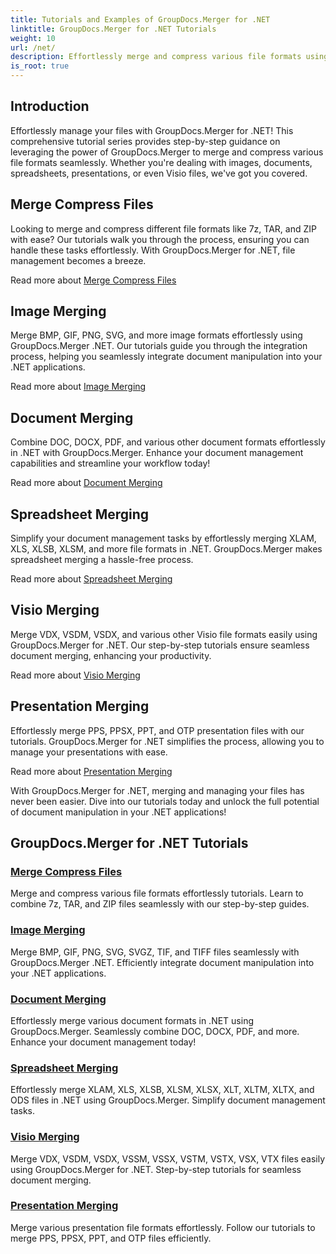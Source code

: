 ```yaml
---
title: Tutorials and Examples of GroupDocs.Merger for .NET 
linktitle: GroupDocs.Merger for .NET Tutorials
weight: 10
url: /net/
description: Effortlessly merge and compress various file formats using GroupDocs.Merger .NET. Learn step-by-step tutorials on merging images, documents, and more!
is_root: true
---
```

## Introduction

Effortlessly manage your files with GroupDocs.Merger for .NET! This comprehensive tutorial series provides step-by-step guidance on leveraging the power of GroupDocs.Merger to merge and compress various file formats seamlessly. Whether you're dealing with images, documents, spreadsheets, presentations, or even Visio files, we've got you covered.

## Merge Compress Files
Looking to merge and compress different file formats like 7z, TAR, and ZIP with ease? Our tutorials walk you through the process, ensuring you can handle these tasks effortlessly. With GroupDocs.Merger for .NET, file management becomes a breeze.

Read more about [Merge Compress Files](./merge-compress-files/)

## Image Merging
Merge BMP, GIF, PNG, SVG, and more image formats effortlessly using GroupDocs.Merger .NET. Our tutorials guide you through the integration process, helping you seamlessly integrate document manipulation into your .NET applications.

Read more about [Image Merging](./image-merging/)

## Document Merging
Combine DOC, DOCX, PDF, and various other document formats effortlessly in .NET with GroupDocs.Merger. Enhance your document management capabilities and streamline your workflow today!

Read more about [Document Merging](./document-merging/)

## Spreadsheet Merging
Simplify your document management tasks by effortlessly merging XLAM, XLS, XLSB, XLSM, and more file formats in .NET. GroupDocs.Merger makes spreadsheet merging a hassle-free process.

Read more about [Spreadsheet Merging](./spreadsheet-merging/)

## Visio Merging
Merge VDX, VSDM, VSDX, and various other Visio file formats easily using GroupDocs.Merger for .NET. Our step-by-step tutorials ensure seamless document merging, enhancing your productivity.

Read more about [Visio Merging](./visio-merging/)

## Presentation Merging
Effortlessly merge PPS, PPSX, PPT, and OTP presentation files with our tutorials. GroupDocs.Merger for .NET simplifies the process, allowing you to manage your presentations with ease.

Read more about [Presentation Merging](./presentation-merging/)

With GroupDocs.Merger for .NET, merging and managing your files has never been easier. Dive into our tutorials today and unlock the full potential of document manipulation in your .NET applications!
## GroupDocs.Merger for .NET Tutorials
### [Merge Compress Files](./merge-compress-files/)
Merge and compress various file formats effortlessly tutorials. Learn to combine 7z, TAR, and ZIP files seamlessly with our step-by-step guides.
### [Image Merging](./image-merging/)
Merge BMP, GIF, PNG, SVG, SVGZ, TIF, and TIFF files seamlessly with GroupDocs.Merger .NET. Efficiently integrate document manipulation into your .NET applications.
### [Document Merging](./document-merging/)
Effortlessly merge various document formats in .NET using GroupDocs.Merger. Seamlessly combine DOC, DOCX, PDF, and more. Enhance your document management today!
### [Spreadsheet Merging](./spreadsheet-merging/)
Effortlessly merge XLAM, XLS, XLSB, XLSM, XLSX, XLT, XLTM, XLTX, and ODS files in .NET using GroupDocs.Merger. Simplify document management tasks.
### [Visio Merging](./visio-merging/)
Merge VDX, VSDM, VSDX, VSSM, VSSX, VSTM, VSTX, VSX, VTX files easily using GroupDocs.Merger for .NET. Step-by-step tutorials for seamless document merging.
### [Presentation Merging](./presentation-merging/)
Merge various presentation file formats effortlessly. Follow our tutorials to merge PPS, PPSX, PPT, and OTP files efficiently.